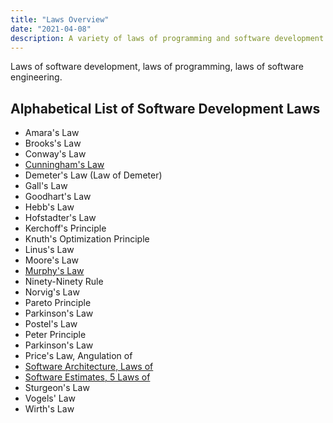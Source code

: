 ```yaml
---
title: "Laws Overview"
date: "2021-04-08"
description: A variety of laws of programming and software development.
---
```


Laws of software development, laws of programming, laws of software engineering.

## Alphabetical List of Software Development Laws

- Amara's Law
- Brooks's Law
- Conway's Law
- [Cunningham's Law](/laws/cunninghams-law)
- Demeter's Law (Law of Demeter)
- Gall's Law
- Goodhart's Law
- Hebb's Law
- Hofstadter's Law
- Kerchoff's Principle
- Knuth's Optimization Principle
- Linus's Law
- Moore's Law
- [Murphy's Law](/laws/murphys-law)
- Ninety-Ninety Rule
- Norvig's Law
- Pareto Principle
- Parkinson's Law
- Postel's Law
- Peter Principle
- Parkinson's Law
- Price's Law, Angulation of
- [Software Architecture, Laws of](/laws/laws-software-architecture)
- [Software Estimates, 5 Laws of](https://ardalis.com/the-5-laws-of-software-estimates/)
- Sturgeon's Law
- Vogels' Law
- Wirth's Law
